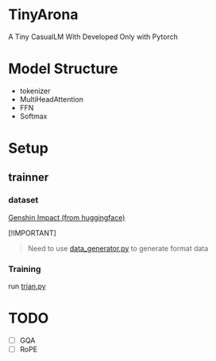 # TinyArona
A Tiny CasualLM With Developed Only with Pytorch


# Model Structure
- tokenizer
- MultiHeadAttention
- FFN
- Softmax

# Setup
## trainner

### dataset

[Genshin Impact (from huggingface)](https://huggingface.co/datasets/simon3000/genshin-voice)

[!IMPORTANT]
> Need to use [data_generator.py](./tools/data_generator.py) to generate format data


### Training

run [trian.py](./trainer.py)


# TODO
- [ ] GQA
- [ ] RoPE
